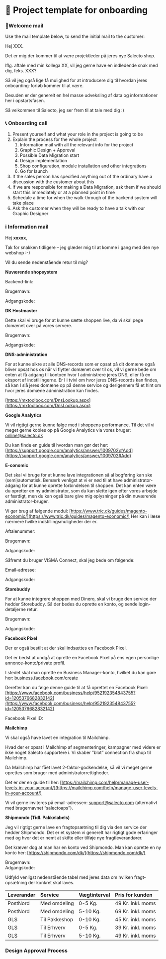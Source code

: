 # 📜 Project template for onboarding

### 📧Welcome mail

Use the mail template below, to send the initial mail to the customer:

Hej XXX.

Det er mig der kommer til at være projektleder på jeres nye Salecto shop.

Iflg. aftale med min kollega XX, vil jeg gerne have en indledende snak med dig, feks. XXX?

Så vil jeg også lige få mulighed for at introducere dig til hvordan jeres onboarding-forløb kommer til at være.

Desuden er der generelt en hel masse udveksling af data og informationer her i opstartsfasen.

Så velkommen til Salecto, jeg ser frem til at tale med dig :\)

### 📞 Onboarding call

1. Present yourself and what your role in the project is going to be
2. Explain the process for the whole project
   1. Information mail with all the relevant info for the project
   2. Graphic Design + Approval
   3. Possible Data Migration start
   4. Design implementation
   5. Shop configuration, module installation and other integrations
   6. Go for launch
3. If the sales person has specified anything out of the ordinary have a discussion with the customer about this
4. If we are responsible for making a Data Migration, ask them if we should start this immediately or at a planned point in time
5. Schedule a time for when the walk-through of the backend system will take place
6. Ask the customer when they will be ready to have a talk with our Graphic Designer

### ℹ Information mail

Hej **xxxxx**,

Tak for snakken tidligere – jeg glæder mig til at komme i gang med den nye webshop :-\)

Vil du sende nedenstående retur til mig?

**Nuværende shopsystem**

Backend-link:

Brugernavn:

Adgangskode:

**DK Hostmaster**

Dette skal vi bruge for at kunne sætte shoppen live, da vi skal pege domænet over på vores servere.

Brugernavn:

Adgangskode:

**DNS-administration**

For at kunne sikre at alle DNS-records som er opsat på dit domæne også bliver opsat hos os når vi flytter domænet over til os, vil vi gerne bede om enten at få adgang til kontoen hvor I administrere jeres DNS, eller få en eksport af indstillingerne. Er I i tvivl om hvor jeres DNS-records kan findes, så kan I slå jeres domæne op på denne service og derigennem få et hint om hvor jeres domæne administration kan findes.

[https://mxtoolbox.com/DnsLookup.aspx](https://mxtoolbox.com/DnsLookup.aspx)

**Google Analytics**

Vi vil rigtigt gerne kunne følge med i shoppens performance. Til det vil vi meget gerne kobles op på Google Analytics via vores bruger: [online@salecto.dk](mailto:online@salecto.dk)

Du kan finde en guide til hvordan man gør det her: [https://support.google.com/analytics/answer/1009702\#Add](https://support.google.com/analytics/answer/1009702#Add)

**E-conomic**

Det skal vi bruge for at kunne lave integrationen så al bogføring kan ske \(semi\)automatisk. Bemærk venligst at vi er nød til at have administrator-adgang for at kunne oprette forbindelsen til shoppen. Det kan enten være du opretter en ny administrator, som du kan slette igen efter vores arbejde er færdigt, men du kan også bare give mig oplysninger på din nuværende administrator-bruger.

Vi gør brug af følgende modul: [https://www.tric.dk/guides/magento-economic/](https://www.tric.dk/guides/magento-economic/) Her kan i læse nærmere hvilke indstillingsmuligheder der er.

Aftalenummer:

Brugernavn:

Adgangskode:

Såfremt du bruger VISMA Connect, skal jeg bede om følgende:

Email-adresse:

Adgangskode:

**Storebuddy**

For at kunne integrere shoppen med Dinero, skal vi bruge den service der hedder Storebuddy. Så der bedes du oprette en konto, og sende login-detaljerne retur.

Brugernavn:

Adgangskode:

**Facebook Pixel**

Der er også bestilt at der skal indsættes en Facebook Pixel.

Det er bedst at undgå at oprette en Facebook Pixel på ens egen personlige annonce-konto/private profil.

I stedet skal man oprette en Business Manager-konto, hvilket du kan gøre her: [business.facebook.com/create](https://business.facebook.com/create)

Derefter kan du følge denne guide til at få oprettet en Facebook Pixel: [https://www.facebook.com/business/help/952192354843755?id=1205376682832142](https://www.facebook.com/business/help/952192354843755?id=1205376682832142)

Facebook Pixel ID:

**Mailchimp**

Vi skal også have lavet en integration til Mailchimp.

Hvad der er opsat i Mailchimp af segmenteringer, kampagner med videre er ikke noget Salecto supportere i. Vi skaber ”blot” connection fra shop til Mailchimp.

Da Mailchimp har fået lavet 2-faktor-godkendelse, så vil vi meget gerne oprettes som bruger med administratorrettigheder.

Det er der en guide til her: [https://mailchimp.com/help/manage-user-levels-in-your-account/](https://mailchimp.com/help/manage-user-levels-in-your-account/)

Vi vil gerne inviteres på email-adressen: [support@salecto.com](mailto:support@salecto.com) \(alternativt med brugernavnet ”salectoaps”\).

**Shipmondo \(Tidl. Pakkelabels\)**

Jeg vil rigtigt gerne lave en fragtopsætning til dig via den service der hedder Shipmondo. Det er et system vi generelt har rigtigt gode erfaringer med og hvor det er nemt at skifte eller tilføje nye fragtleverandører.

Det kræver dog at man har en konto ved Shipmondo. Man kan oprette en ny konto her: [https://shipmondo.com/dk/](https://shipmondo.com/dk/)

Brugernavn:  
Adgangskode:

Udfyld venligst nedenstående tabel med jeres data om hvilken fragt-opsætning der konkret skal laves.

| **Leverandør** | **Service** | **Vægtinterval** | **Pris for kunden** |
| :--- | :--- | :--- | :--- |
| PostNord | Med omdeling | 0-5 Kg. | 49 Kr. inkl. moms |
| PostNord | Med omdeling | 5-10 Kg. | 69 Kr. inkl. moms |
| GLS | Til Pakkeshop | 0-10 Kg. | 45 Kr. inkl. moms |
| GLS | Til Erhverv | 0-5 Kg. | 39 Kr. inkl. moms |
| GLS | Til Erhverv | 5-10 Kg. | 49 Kr. inkl. moms |

### Design Approval Process



